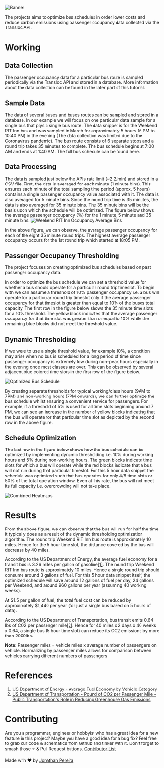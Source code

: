 ![Banner](https://github.com/jonathanrjpereira/Transloc-Bus-Tracking/blob/master/img/banner.svg)

The projects aims to optimize bus schedules in order lower costs and reduce carbon emissions using passenger occupancy data collected via the Transloc API.

# Working
## Data Collection
The passenger occupancy data for a particular bus route is sampled periodically via the Transloc API and stored in a database.  More information about the data collection can be found in the later part of this tutorial.

## Sample Data
The data of several buses and buses routes can be sampled and stored in a database. In our example we will focus on one particular data sample for a single bus that plys a single bus route. The data snippet is for the Weekend RIT Inn bus and was sampled in March for approximately 5 hours (6 PM to 10:40 PM) in the evening (The data collection was limited due to the Coronavirus pandemic). The bus route consists of 6 separate stops and a round trip takes 35 minutes to complete. The bus schedule begins at 7:00 AM and ends at 1:40 AM. The full bus schedule can be found here.

## Data Processing
The data is sampled just below the APIs rate limit (~2.2/min) and stored in a CSV file. First, the data is averaged for each minute (1 minute bins). This ensures each minute of the total sampling time period (approx. 5 hours) contains a single passenger occupancy value associated with it. The data is also averaged for 5 minute bins. Since the round trip time is 35 minutes, the data is also averaged for 35 minute bins. The 35 minute bins will be the basis upon which the schedule will be optimized. The figure below shows the average passenger occupancy (%) for the 1 minute, 5 minute and 35 minute bins. 
![Weekend RIT Inn Occupancy Average Bins](https://github.com/jonathanrjpereira/Transloc-Bus-Tracking/blob/master/img/Weekend%20RIT%20Inn.svg)

In the above figure, we can observe, the average passenger occupancy for each of the eight 35 minute round trips. The highest average passenger occupancy occurs for the 1st round trip which started at 18:05 PM. 

## Passenger Occupancy Thresholding
The project focuses on creating optimized bus schedules based on past passenger occupancy data. 
 
In order to optimize the bus schedule we can set a threshold value for whether a bus should operate for a particular round trip timeslot. To begin with we can assume a threshold of 10% passenger occupancy i.e. a bus will operate for a particular round trip timeslot only if the average passenger occupancy for that timeslot is greater than equal to 10% of the buses total capacity. The first row in the figure below shows the 35 minute time slots for a 10% threshold. The yellow block indicates that the average passenger occupancy for that time slot was greater than or equal to 10% while the remaining blue blocks did not meet the threshold value.

## Dynamic Thresholding
If we were to use a single threshold value, for example 10%, a condition may arise when no bus is scheduled for a long period of time since passenger occupancy is extremely low during non-peak hours especially in the evening once most classes are over. This can be observed by several adjacent blue colored time slots in the first row of the figure below.

![Optimized Bus Schedule](https://github.com/jonathanrjpereira/Transloc-Bus-Tracking/blob/master/img/Optimized.svg)

By creating separate thresholds for typical working/class hours (9AM to 7PM) and non-working hours (7PM onwards), we can further optimize the bus schedule whilst ensuring a convenient service for passengers. For example,  if a threshold of 5% is used for all time slots beginning around 7 PM, we can see an increase in the number of yellow blocks indicating that the bus will operate for that particular time slot as depicted by the second row in the above figure. 

## Schedule Optimization
The last row in the figure below shows how the bus schedule can be optimized by implementing dynamic thresholding i.e. 10% during working hours and 5% during non-working hours. The green blocks indicate time slots for which a bus will operate while the red blocks indicate that a bus will not run during that particular timeslot. For this 5 hour data snippet the schedule was optimized such that bus operates for only 4/8 time slots or 50% of the total operation window. Even at this rate, the bus will not meet its full capacity i.e. overcrowding will not take place. 

![Combined Heatmaps](https://github.com/jonathanrjpereira/Transloc-Bus-Tracking/blob/master/img/Combined.svg)

# Results
From the above figure, we can observe that the bus will run for half the time it typically does as a result of the dynamic thresholding optimization algorithm. The round trip Weekend RIT Inn bus route is approximately 10 miles. Hence for the 5 hour time slot, the distance covered by the bus will decrease by 40 miles. 

According to the US Department of Energy, the average fuel economy for a transit bus is 3.26 miles per gallon of gasoline[\[1\]](https://afdc.energy.gov/data/10310). The round trip Weekend RIT Inn bus route is approximately 10 miles. Hence a single round trip should consume around 3 gallons of fuel. For this 5 hour data snippet itself, the optimized schedule will save around 12 gallons of fuel per day, 24 gallons per Weekend, and around 960 gallons per year (assuming 40 working weeks). 

At $1.5 per gallon of fuel, the total fuel cost can be reduced by approximately $1,440 per year (for just a single bus based on 5 hours of data). 

According to the US Department of Transportation, bus transit emits 0.64 lbs of CO2 per passenger mile[\[2\]](https://www.transit.dot.gov/sites/fta.dot.gov/files/docs/PublicTransportationsRoleInRespondingToClimateChange2010.pdf). Hence for 40 miles x 2 days x 40 weeks x 0.64, a single bus (5 hour time slot) can reduce its CO2 emissions by more than 2000lbs. 

**Note**: Passenger miles = vehicle miles x average number of passengers on vehicle. Normalizing by passenger miles allows for comparison between vehicles carrying different numbers of passengers

   


# References

1. [US Department of Energy - Average Fuel Economy by Vehicle Category](https://afdc.energy.gov/data/10310)
2. [US Department of Transportation - Pound of CO2 per Passenger Mile - Public Transportation's Role in Reducing Greenhouse Gas Emissions](https://www.transit.dot.gov/sites/fta.dot.gov/files/docs/PublicTransportationsRoleInRespondingToClimateChange2010.pdf)


# Contributing

Are you a programmer, engineer or hobbyist who has a great idea for a new feature in this project? Maybe you have a good idea for a bug fix? Feel free to grab our code & schematics from Github and tinker with it. Don't forget to smash those ⭐️ & Pull Request buttons. [Contributor List](https://github.com/jonathanrjpereira/Transloc-Bus-Tracking/graphs/contributors)

Made with ❤️ by [Jonathan Pereira](https://github.com/jonathanrjpereira)
